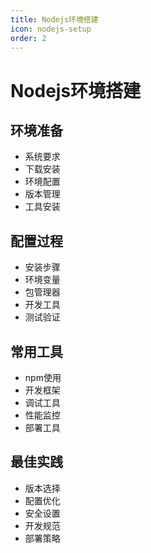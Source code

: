 ```yaml
---
title: Nodejs环境搭建
icon: nodejs-setup
order: 2
---
```


# Nodejs环境搭建

## 环境准备
- 系统要求
- 下载安装
- 环境配置
- 版本管理
- 工具安装

## 配置过程
- 安装步骤
- 环境变量
- 包管理器
- 开发工具
- 测试验证

## 常用工具
- npm使用
- 开发框架
- 调试工具
- 性能监控
- 部署工具

## 最佳实践
- 版本选择
- 配置优化
- 安全设置
- 开发规范
- 部署策略
